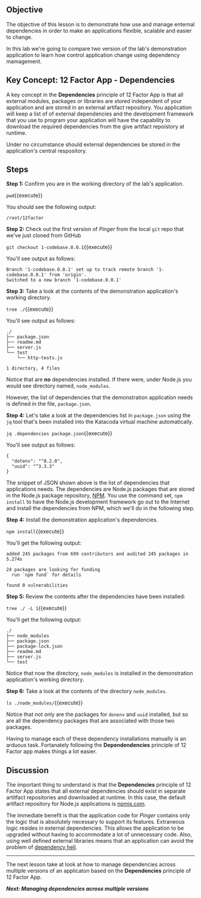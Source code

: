 ## Objective
The objective of this lesson is to demonstrate how use and manage enternal dependencies in order to make an applications flexible, scalable and easier to change.

In this lab we're going to compare two version of the lab's demonstration application to learn how control application change using dependency mamagement.

## Key Concept: 12 Factor App - Dependencies
A key concept in the **Dependencies** principle of 12 Factor App is that all external modules, packages or libraries are stored independent of your application and are stored in an external artifact repository. You application will keep a list of of external dependencies and the development framework that you use to program your application will have the capability to download the required dependencies from the give artifact repoistory at runtime.

Under no circumstance should external dependencies be stored in the application's central respository.


## Steps

**Step 1:** Confirm you are in the working directory of the lab's application.

`pwd`{{execute}}

You should see the following output:

`/root/12factor`

**Step 2:** Check out the first version of *Pinger* from the local `git` repo that we've just cloned from GitHub

`git checkout 1-codebase.0.0.1`{{execute}}

You'll see output as follows:

```
Branch '1-codebase.0.0.1' set up to track remote branch '1-codebase.0.0.1' from 'origin'.
Switched to a new branch '1-codebase.0.0.1'

```
**Step 3:** Take a look at the contents of the demonstration application's working directory.

`tree ./`{{execute}}

You'll see output as follows:

```
./
├── package.json
├── readme.md
├── server.js
└── test
    └── http-tests.js

1 directory, 4 files

```

Notice that are **no** dependencies installed. If there were, under Node.js you would see directory named, `node_modules`.

However, the list of dependencies that the demonstration application needs is defined in the file, `package.json`.

**Step 4:** Let's take a look at the dependencies list in `package.json` using the `jq` tool that's been installed into the Katacoda virtual machine automatically.

`jq .dependencies package.json`{{execute}}

You'll see output as follows:

```
{
  "dotenv": "^8.2.0",
  "uuid": "^3.3.3"
}
```

The snippet of JSON shown above is the list of dependencies that applications needs. The dependencies  are Node.js packages that are stored in the Node.js package repository, [NPM](https://www.npmjs.com/). You use the command set, `npm install` to have the Node.js development framework go out to the Internet and install the dependencies from NPM, which we'll do in the following step.

**Step 4:** Install the demonstration application's dependencies.

`npm install`{{execute}}

You'll get the following output:

```
added 245 packages from 699 contributors and audited 245 packages in 5.274s

24 packages are looking for funding
  run `npm fund` for details

found 0 vulnerabilities
```

**Step 5:** Review the contents after the dependencies have been installed:

`tree ./ -L 1`{{execute}}

You'll get the following output:

```
./
├── node_modules
├── package.json
├── package-lock.json
├── readme.md
├── server.js
└── test

```

Notice that now the directory, `node_modules` is installed in the demonstration application's working directory.

**Step 6:** Take a look at the contents of the directory `node_modules`.

`ls ./node_modules/`{{execute}}

Notice that not only are the packages for `donenv` and `uuid` installed, but so are all the dependency packages that are associated with those two packages.

Having to manage each of these dependency installations manually is an arduous task. Fortanately following the **Dependendencies** principle of 12 Factor app makes things a lot easier.

## Discussion

The important thing to understand is that the **Dependencies** principle of 12 Factor App states that all external dependencies should exist in separate artitfact repositories and downloaded at runtime. In this case, the default artifact repository for Node.js applications is [npmjs.com](https://www.npmjs.com/).

The immediate benefit is that the application code for *Pinger* contains only the logic that is absolutely necessary to support its features. Extraneous logic resides in external dependencies. This allows the application to be upgraded without having to accommodate a lot of unnecessary code. Also, using well defined external libraries means that an application can avoid the problem of [dependency hell](https://en.wikipedia.org/wiki/Dependency_hell).

---

The next lesson take at look at how to manage dependencies across multiple versions of an applicaton based on the **Dependencies** principle of 12 Factor App.

***Next: Managing dependencies across multiple versions***